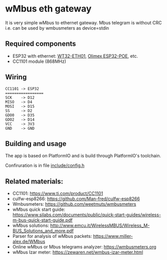 # wMbus eth gateway
It is very simple wMbus to ethernet gateway.
Mbus telegram is without CRC i.e. can be used by wmbusmeters as device=stdin

## Required components
- ESP32 with ethernet: [WT32-ETH01](http://www.wireless-tag.com/portfolio/wt32-eth01/), [Olimex ESP32-POE](https://www.olimex.com/Products/IoT/ESP32/ESP32-POE/), etc.
- CC1101 module (868MHz)

## Wiring
```
CC1101 -> ESP32
=================
SCK    -> D12
MISO   -> D4
MOSI   -> D15
SS     -> D2
GDO0   -> D35
GDO2   -> D14
VCC    -> 3V3
GND    -> GND
```

## Building and usage
The app is based on PlatformIO and is build through PlatformIO's toolchain.

Confiruration is in file [include/config.h](include/config.h)

## Related materials:
- CC1101: https://www.ti.com/product/CC1101
- culfw-esp8266: https://github.com/Man-fred/culfw-esp8266
- Wmbusmeters: https://github.com/weetmuts/wmbusmeters
- wMbus quick start guide: https://www.silabs.com/documents/public/quick-start-guides/wireless-m-bus-quick-start-guide.pdf
- wMbus solutions: http://www.emcu.it/WirelessMBUS/Wireless_M-BUS_Solutions_and_more.pdf
- Parser for analysis of wMbus packets: https://www.miller-alex.de/WMbus
- Online wMbus or Mbus telegrams analyzer: https://wmbusmeters.org
- wMbus Izar meter: https://zewaren.net/wmbus-izar-meter.html
